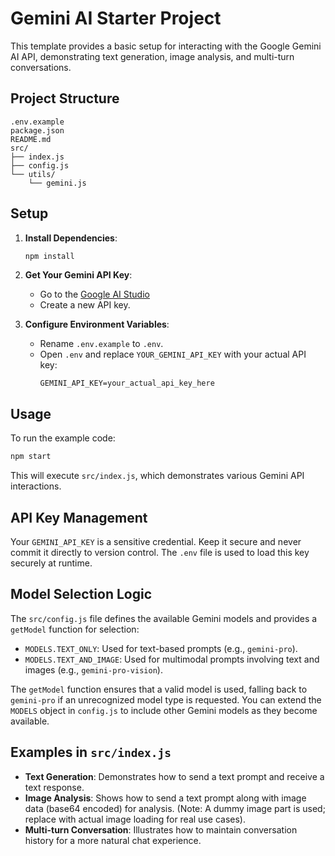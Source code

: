 <!-- @format -->

# Gemini AI Starter Project

This template provides a basic setup for interacting with the Google Gemini AI API, demonstrating text generation, image analysis, and multi-turn conversations.

## Project Structure

```
.env.example
package.json
README.md
src/
├── index.js
├── config.js
└── utils/
    └── gemini.js
```

## Setup

1.  **Install Dependencies**:

    ```bash
    npm install
    ```

2.  **Get Your Gemini API Key**:
    - Go to the [Google AI Studio](https://aistudio.google.com/)
    - Create a new API key.

3.  **Configure Environment Variables**:
    - Rename `.env.example` to `.env`.
    - Open `.env` and replace `YOUR_GEMINI_API_KEY` with your actual API key:
      ```
      GEMINI_API_KEY=your_actual_api_key_here
      ```

## Usage

To run the example code:

```bash
npm start
```

This will execute `src/index.js`, which demonstrates various Gemini API interactions.

## API Key Management

Your `GEMINI_API_KEY` is a sensitive credential. Keep it secure and never commit it directly to version control. The `.env` file is used to load this key securely at runtime.

## Model Selection Logic

The `src/config.js` file defines the available Gemini models and provides a `getModel` function for selection:

- `MODELS.TEXT_ONLY`: Used for text-based prompts (e.g., `gemini-pro`).
- `MODELS.TEXT_AND_IMAGE`: Used for multimodal prompts involving text and images (e.g., `gemini-pro-vision`).

The `getModel` function ensures that a valid model is used, falling back to `gemini-pro` if an unrecognized model type is requested. You can extend the `MODELS` object in `config.js` to include other Gemini models as they become available.

## Examples in `src/index.js`

- **Text Generation**: Demonstrates how to send a text prompt and receive a text response.
- **Image Analysis**: Shows how to send a text prompt along with image data (base64 encoded) for analysis. (Note: A dummy image part is used; replace with actual image loading for real use cases).
- **Multi-turn Conversation**: Illustrates how to maintain conversation history for a more natural chat experience.
